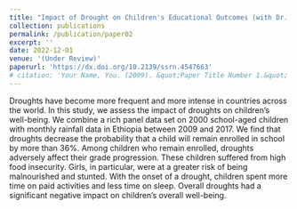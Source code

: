 ```yaml
---
title: "Impact of Drought on Children's Educational Outcomes (with Dr. Shatakshee Dhongde)"
collection: publications
permalink: /publication/paper02
excerpt: ''
date: 2022-12-01
venue: '(Under Review)'
paperurl: 'https://dx.doi.org/10.2139/ssrn.4547663'
# citation: 'Your Name, You. (2009). &quot;Paper Title Number 1.&quot; <i>Journal 1</i>. 1(1).'
---
```

Droughts have become more frequent and more intense in countries across the world. In this study, we assess the impact of droughts on children’s well-being. We combine a rich panel data set on 2000 school-aged children with monthly rainfall data in Ethiopia between 2009 and 2017. We find that droughts decrease the probability that a child will remain enrolled in school by more than 36%. Among children who remain enrolled, droughts adversely affect their grade progression. These children suffered from high food insecurity. Girls, in particular, were at a greater risk of being malnourished and stunted. With the onset of a drought, children spent more time on paid activities and less time on sleep. Overall droughts had a significant negative impact on children’s overall well-being.
